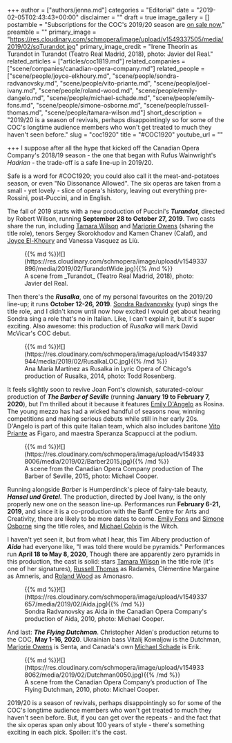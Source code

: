 +++
author = ["authors/jenna.md"]
categories = "Editorial"
date = "2019-02-05T02:43:43+00:00"
disclaimer = ""
draft = true
image_gallery = []
postamble = "Subscriptions for the COC's 2019/20 season are [on sale now.](https://www.coc.ca/subscriptions)"
preamble = ""
primary_image = "https://res.cloudinary.com/schmopera/image/upload/v1549337505/media/2019/02/sqTurandot.jpg"
primary_image_credit = "Irene Theorin as Turandot in Turandot (Teatro Real Madrid, 2018), photo: Javier del Real."
related_articles = ["articles/coc1819.md"]
related_companies = ["scene/companies/canadian-opera-company.md"]
related_people = ["scene/people/joyce-elkhoury.md", "scene/people/sondra-radvanovsky.md", "scene/people/vito-priante.md", "scene/people/joel-ivany.md", "scene/people/roland-wood.md", "scene/people/emily-dangelo.md", "scene/people/michael-schade.md", "scene/people/emily-fons.md", "scene/people/simone-osborne.md", "scene/people/russell-thomas.md", "scene/people/tamara-wilson.md"]
short_description = "2019/20 is a season of revivals, perhaps disappointingly so for some of the COC's longtime audience members who won't get treated to much they haven't seen before."
slug = "coc1920"
title = "#COC1920"
youtube_url = ""

+++
I suppose after all the hype that kicked off the Canadian Opera Company's 2018/19 season - the one that began with Rufus Wainwright's _Hadrian_ - the trade-off is a safe line-up in 2019/20.

Safe is a word for #COC1920; you could also call it the meat-and-potatoes season, or even "No Dissonance Allowed". The six operas are taken from a small - yet lovely - slice of opera's history, leaving out everything pre-Rossini, post-Puccini, and in English.

The fall of 2019 starts with a new production of Puccini's **_Turandot_**, directed by Robert Wilson, running **September 28 to October 27, 2019**. Two casts share the run, including [Tamara Wilson](/scene/people/tamara-wilson/) and [Marjorie Owens](/scene/people/marjorie-owens/) (sharing the title role), tenors Sergey Skorokhodov and Kamen Chanev (Calaf), and [Joyce El-Khoury](/scene/people/joyce-el-khoury/) and Vanessa Vasquez as Liù.

<figure data-type="image">{{% md %}}![](https://res.cloudinary.com/schmopera/image/upload/v1549337896/media/2019/02/TurandotWide.jpg){{% /md %}}

<figcaption>A scene from _Turandot_ (Teatro Real Madrid, 2018), photo: Javier del Real.</figcaption>

</figure>

Then there's the **_Rusalka_**, one of my personal favourites on the 2019/20 line-up; it runs **October 12-26, 2019**. [Sondra Radvanovsky](/talking-with-singers-sondra-radvanovsky/) (yup) sings the title role, and I didn't know until now how excited I would get about hearing Sondra sing a role that's no in Italian. Like, I can't explain it, but it's super exciting. Also awesome: this production of _Rusalka_ will mark David McVicar's COC debut.

<figure data-type="image">{{% md %}}![](https://res.cloudinary.com/schmopera/image/upload/v1549337944/media/2019/02/RusalkaLOC.jpg){{% /md %}}

<figcaption>Ana María Martínez as Rusalka in Lyric Opera of Chicago's production of Rusalka, 2014, photo: Todd Rosenberg.</figcaption>

</figure>

It feels slightly soon to revive Joan Font's clownish, saturated-colour production of **_The Barber of Seville_** (running **January 19 to February 7, 2020**), but I'm thrilled about it because it features [Emily D'Angelo](/scene/people/emily-dangelo/) as Rosina. The young mezzo has had a wicked handful of seasons now, winning competitions and making serious debuts while still in her early 20s. D'Angelo is part of this quite Italian team, which also includes baritone [Vito Priante](/scene/people/vito-priante/) as Figaro, and maestra Speranza Scappucci at the podium.

<figure data-type="image">{{% md %}}![](https://res.cloudinary.com/schmopera/image/upload/v1549338006/media/2019/02/Barber2015.jpg){{% /md %}}

<figcaption>A scene from the Canadian Opera Company production of The Barber of Seville, 2015, photo: Michael Cooper.</figcaption>

</figure>

Running alongside _Barber_ is Humperdinck's piece of fairy-tale beauty, **_Hansel und Gretel_**. The production, directed by Joel Ivany, is the only properly new one on the season line-up. Performances run **February 6-21, 2019**, and since it is a co-production with the Banff Centre for Arts and Creativity, there are likely to be more dates to come. [Emily Fons](/scene/people/emily-fons/) and [Simone Osborne](/scene/people/simone-osborne/) sing the title roles, and [Michael Colvin](/scene/people/michael-colvin/) is the Witch.

I haven't yet seen it, but from what I hear, this Tim Albery production of **_Aida_** had everyone like, "I was told there would be pyramids." Performances run **April 18 to May 8, 2020**, Though there are apparently zero pyramids in this production, the cast is solid: stars [Tamara Wilson](/scene/people/tamara-wilson/) in the title role (it's one of her signatures), [Russell Thomas](/scene/people/russell-thomas/) as Radamès, Clémentine Margaine as Amneris, and [Roland Wood](/scene/people/roland-wood/) as Amonasro.

<figure data-type="image">{{% md %}}![](https://res.cloudinary.com/schmopera/image/upload/v1549337657/media/2019/02/Aida.jpg){{% /md %}}

<figcaption>Sondra Radvanovsky as Aida in the Canadian Opera Company's production of Aida, 2010, photo: Michael Cooper.</figcaption>

</figure>

And last: **_The Flying Dutchman_**. Christopher Alden's production returns to the COC, **May 1-16, 2020**. Ukrainian bass Vitalij Kowaljow is the Dutchman, [Marjorie Owens](/scene/people/marjorie-owens/) is Senta, and Canada's own [Michael Schade](/scene/people/michael-schade/) is Erik.

<figure data-type="image">{{% md %}}![](https://res.cloudinary.com/schmopera/image/upload/v1549338062/media/2019/02/Dutchman0050.jpg){{% /md %}}

<figcaption>A scene from the Canadian Opera Company’s production of The Flying Dutchman, 2010, photo: Michael Cooper.</figcaption>

</figure>

2019/20 is a season of revivals, perhaps disappointingly so for some of the COC's longtime audience members who won't get treated to much they haven't seen before. But, if you can get over the repeats - and the fact that the six operas span only about 100 years of style - there's something exciting in each pick. Spoiler: it's the cast.